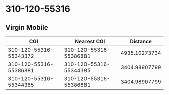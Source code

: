 # 310-120-55316
## Virgin Mobile


| CGI | Nearest CGI | Distance |
|-----|-------------|----------|
| 310-120-55316-55343372 | 310-120-55316-55386881 | 4935.10273734 |
| 310-120-55316-55386881 | 310-120-55316-55344385 | 3404.98907799 |
| 310-120-55316-55344385 | 310-120-55316-55386881 | 3404.98907799 |
